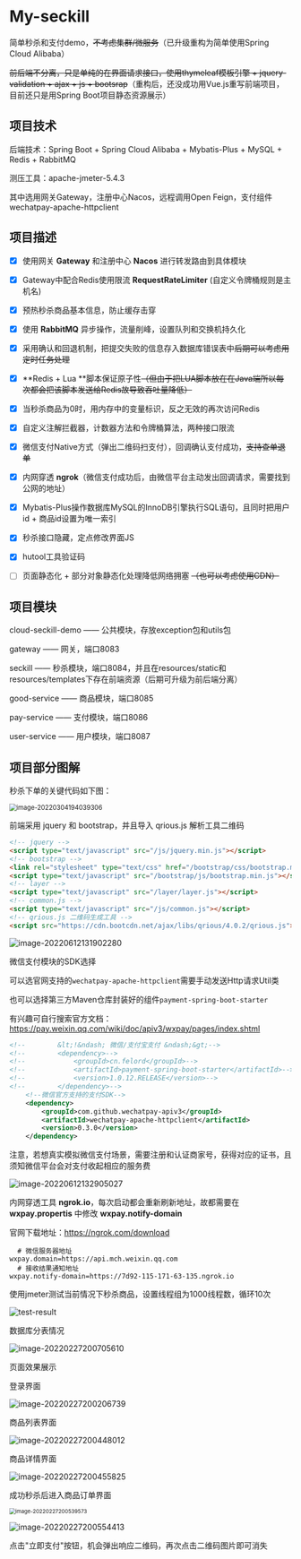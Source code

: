 # My-seckill
 简单秒杀和支付demo，~~不考虑集群/微服务~~（已升级重构为简单使用Spring Cloud Alibaba）

~~前后端不分离，只是单纯的在界面请求接口，使用thymeleaf模板引擎 + jquery-validation  + ajax + js + bootsrap~~（重构后，还没成功用Vue.js重写前端项目，目前还只是用Spring Boot项目静态资源展示）

## 项目技术

后端技术：Spring Boot + Spring Cloud Alibaba +  Mybatis-Plus + MySQL + Redis + RabbitMQ

测压工具：apache-jmeter-5.4.3

其中选用网关Gateway，注册中心Nacos，远程调用Open Feign，支付组件wechatpay-apache-httpclient

## 项目描述

- [x] 使用网关 **Gateway** 和注册中心 **Nacos** 进行转发路由到具体模块
- [x] Gateway中配合Redis使用限流 **RequestRateLimiter** (自定义令牌桶规则是主机名)
- [x] 预热秒杀商品基本信息，防止缓存击穿
- [x] 使用 **RabbitMQ** 异步操作，流量削峰，设置队列和交换机持久化
- [x] 采用确认和回退机制，把提交失败的信息存入数据库错误表中~~后期可以考虑用定时任务处理~~
- [x] **Redis + Lua **脚本保证原子性~~（但由于把LUA脚本放在在Java端所以每次都会把该脚本发送给Redis故导致吞吐量降低）~~
- [x] 当秒杀商品为0时，用内存中的变量标识，反之无效的再次访问Redis
- [x] 自定义注解拦截器，计数器方法和令牌桶算法，两种接口限流
- [x] 微信支付Native方式（弹出二维码扫支付），回调确认支付成功，~~支持查单退单~~
- [x] 内网穿透 **ngrok**（微信支付成功后，由微信平台主动发出回调请求，需要找到公网的地址）
- [x] Mybatis-Plus操作数据库MySQL的InnoDB引擎执行SQL语句，且同时把用户id + 商品id设置为唯一索引
- [x] 秒杀接口隐藏，定点修改界面JS
- [x] hutool工具验证码
- [ ] 页面静态化 + 部分对象静态化处理降低网络拥塞 ~~（也可以考虑使用CDN）~~



## 项目模块

cloud-seckill-demo ——  公共模块，存放exception包和utils包

gateway ——  网关，端口8083

seckill ——  秒杀模块，端口8084，并且在resources/static和resources/templates下存在前端资源（后期可升级为前后端分离）

good-service ——  商品模块，端口8085

pay-service ——  支付模块，端口8086

user-service ——  用户模块，端口8087



## 项目部分图解

秒杀下单的关键代码如下图：

<img src="README.assets/image-20220304194039306.png" alt="image-20220304194039306" style="zoom: 80%;" />

前端采用 jquery 和 bootstrap，并且导入 qrious.js 解析工具二维码

```html
<!-- jquery -->
<script type="text/javascript" src="/js/jquery.min.js"></script>
<!-- bootstrap -->
<link rel="stylesheet" type="text/css" href="/bootstrap/css/bootstrap.min.css"/>
<script type="text/javascript" src="/bootstrap/js/bootstrap.min.js"></script>
<!-- layer -->
<script type="text/javascript" src="/layer/layer.js"></script>
<!-- common.js -->
<script type="text/javascript" src="/js/common.js"></script>
<!-- qrious.js 二维码生成工具 -->
<script src="https://cdn.bootcdn.net/ajax/libs/qrious/4.0.2/qrious.js"></script>
```

![image-20220612131902280](README.assets/image-20220612131902280.png)

微信支付模块的SDK选择

可以选官网支持的`wechatpay-apache-httpclient`需要手动发送Http请求Util类

也可以选择第三方Maven仓库封装好的组件`payment-spring-boot-starter`

有兴趣可自行搜索官方文档：https://pay.weixin.qq.com/wiki/doc/apiv3/wxpay/pages/index.shtml

```xml
<!--        &lt;!&ndash; 微信/支付宝支付 &ndash;&gt;-->
<!--        <dependency>-->
<!--            <groupId>cn.felord</groupId>-->
<!--            <artifactId>payment-spring-boot-starter</artifactId>-->
<!--            <version>1.0.12.RELEASE</version>-->
<!--        </dependency>-->
	<!--微信官方支持的支付SDK-->
    <dependency>
        <groupId>com.github.wechatpay-apiv3</groupId>
        <artifactId>wechatpay-apache-httpclient</artifactId>
        <version>0.3.0</version>
	</dependency>
```

注意，若想真实模拟微信支付场景，需要注册和认证商家号，获得对应的证书，且须知微信平台会对支付收起相应的服务费

![image-20220612132905027](README.assets/image-20220612132905027.png)



内网穿透工具 **ngrok.io**，每次启动都会重新刷新地址，故都需要在 **wxpay.propertis** 中修改 **wxpay.notify-domain**

官网下载地址：https://ngrok.com/download

```properties
  # 微信服务器地址
wxpay.domain=https://api.mch.weixin.qq.com
  # 接收结果通知地址
wxpay.notify-domain=https://7d92-115-171-63-135.ngrok.io
```



使用jmeter测试当前情况下秒杀商品，设置线程组为1000线程数，循环10次

![test-result](README.assets/test-result.jpg)



数据库分表情况

![image-20220227200705610](README.assets/image-20220227200705610.png)



页面效果展示

登录界面

![image-20220227200206739](README.assets/image-20220227200206739.png)

商品列表界面

![image-20220227200448012](README.assets/image-20220227200448012.png)

商品详情界面

![image-20220227200455825](README.assets/image-20220227200455825.png)

成功秒杀后进入商品订单界面

<img src="README.assets/image-20220227200539573.png" alt="image-20220227200539573" style="zoom: 67%;" />



![image-20220227200554413](README.assets/image-20220227200554413.png)

点击"立即支付"按钮，机会弹出响应二维码，再次点击二维码图片即可消失



